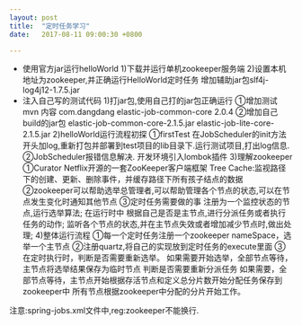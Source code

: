 ```yaml
---
layout: post
title:  "定时任务学习"
date:   2017-08-11 09:00:30 +0800

---
```

* 使用官方jar运行helloWorld
    1)下载并运行单机zookeeper服务端
    2)设置本机地址为zookeeper,并正确运行HelloWorld定时任务
        增加辅助jar包slf4j-log4j12-1.7.5.jar
* 注入自己写的测试代码
    1)打jar包,使用自己打的jar包正确运行
        ①增加测试mvn 内容
            <dependency>
                <groupId>com.dangdang</groupId>
                <artifactId>elastic-job-common-core</artifactId>
                <version>2.0.4</version>
            </dependency>
        ②增加自己build的jar包
            elastic-job-common-core-2.1.5.jar
            elastic-job-lite-core-2.1.5.jar
    2)helloWorld运行流程初探
        ①firstTest
            在JobScheduler的init方法开头加log,重新打包并部署到test项目的lib目录下.运行测试项目,打出log信息.
        ②JobScheduler报错信息解决.
            开发环境引入lombok插件
    3)理解zookeeper
        ①Curator Netflix开源的一套ZooKeeper客户端框架
            Tree Cache:监视路径下的创建、更新、删除事件，并缓存路径下所有孩子结点的数据
        ②zookeeper可以帮助选举总管理者,可以帮助管理各个节点的状态,可以在节点发生变化时通知其他节点
        ③定时任务需要做的事
            注册为一个监控状态的节点,运行选举算法;
            在运行时中 根据自己是否是主节点,进行分派任务或者执行任务的动作;
            监听各个节点的状态,并在主节点失效或者增加减少节点时,做出处理;
    4)整体运行流程
        ①每一个定时任务注册一个zookeeper nameSpace，选举一个主节点
        ②注册quartz,将自己的实现放到定时任务的execute里面
        ③在定时执行时，判断是否需要重新选举。
                        如果需要开始选举，全部节点等待，主节点将选举结果保存为临时节点
                      判断是否需要重新分派任务
                        如果需要，全部节点等待，主节点开始根据存活节点和定义总分片数开始分配任务保存到zookeeper中
                      所有节点根据zookeeper中分配的分片开始工作。


注意:spring-jobs.xml文件中,reg:zookeeper不能换行.

